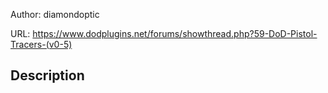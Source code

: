 Author: diamondoptic

URL: https://www.dodplugins.net/forums/showthread.php?59-DoD-Pistol-Tracers-(v0-5)

## Description

